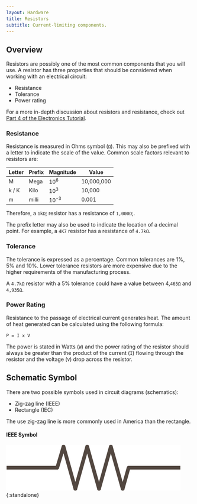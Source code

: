 ```yaml
---
layout: Hardware
title: Resistors
subtitle: Current-limiting components.
---
```


## Overview

Resistors are possibly one of the most common components that you will use.  A resistor has three properties that should be considered when working with an electrical circuit:

- Resistance
- Tolerance
- Power rating

For a more in-depth discussion about resistors and resistance, check out [Part 4 of the Electronics Tutorial](/Hardware/Tutorials/Electronics/Part4/Resistance/).

### Resistance

Resistance is measured in Ohms symbol (`Ω`).  This may also be prefixed with a letter to indicate the scale of the value.  Common scale factors relevant to resistors are:

| Letter | Prefix | Magnitude      | Value      |
|--------|--------|----------------|------------|
|   M    |  Mega  | 10<sup>6</sup> | 10,000,000 |
| k / K  |  Kilo  | 10<sup>3</sup> | 10,000     |
|   m    |  milli | 10<sup>-3</sup>| 0.001      |

Therefore, a `1kΩ`; resistor has a resistance of `1,000Ω`;.

The prefix letter may also be used to indicate the location of a decimal point. For example, a `4K7` resistor has a resistance of `4.7kΩ`.

### Tolerance

The tolerance is expressed as a percentage.  Common tolerances are 1%, 5% and 10%.  Lower tolerance resistors are more expensive due to the higher requirements of the manufacturing process.

A `4.7kΩ` resistor with a 5% tolerance could have a value between 4,`465Ω` and `4,935Ω`.

### Power Rating

Resistance to the passage of electrical current generates heat.  The amount of heat generated can be calculated using the following formula:

```
P = I x V
```

The power is stated in Watts (`W`) and the power rating of the resistor should always be greater than the product of the current (`I`) flowing through the resistor and the voltage (`V`) drop across the resistor.

## Schematic Symbol

There are two possible symbols used in circuit diagrams (schematics):

- Zig-zag line (IEEE)
- Rectangle (IEC)

The use zig-zag line is more commonly used in America than the rectangle.

#### IEEE Symbol

![Resistor Circuit Symbol](Resistor.svg){:standalone}
